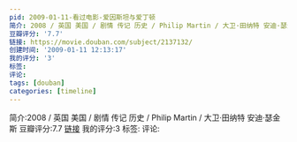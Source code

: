 ```yaml
---
pid: 2009-01-11-看过电影-爱因斯坦与爱丁顿
简介: 2008 / 英国 美国 / 剧情 传记 历史 / Philip Martin / 大卫·田纳特 安迪·瑟金斯
豆瓣评分: '7.7'
链接: https://movie.douban.com/subject/2137132/
创建时间: '2009-01-11 12:13:17'
我的评分: '3'
标签:
评论:
tags: [douban]
categories: [timeline]
---
```

简介:2008 / 英国 美国 / 剧情 传记 历史 / Philip Martin / 大卫·田纳特 安迪·瑟金斯
豆瓣评分:7.7
[链接](https://movie.douban.com/subject/2137132/)
我的评分:3
标签:
评论:
